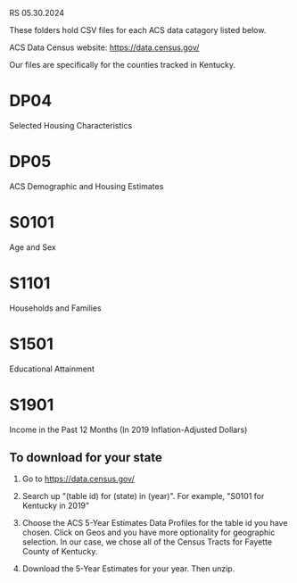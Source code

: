 RS 05.30.2024 

These folders hold CSV files for each ACS data catagory listed below.

ACS Data Census website: https://data.census.gov/

Our files are specifically for the counties tracked in Kentucky. 

# DP04 #
Selected Housing Characteristics

# DP05 #
ACS Demographic and Housing Estimates

# S0101 #
Age and Sex

# S1101 #
Households and Families

# S1501 #
Educational Attainment

# S1901 #
Income in the Past 12 Months (In 2019 Inflation-Adjusted Dollars)


## To download for your state ##
1. Go to https://data.census.gov/

2. Search up "(table id) for (state) in (year)". For example, "S0101 for Kentucky in 2019"

3. Choose the ACS 5-Year Estimates Data Profiles for the table id you have chosen. Click on Geos and you have more optionality for geographic selection. In our case, we chose all of the Census Tracts for Fayette County of Kentucky.

4. Download the 5-Year Estimates for your year. Then unzip.
